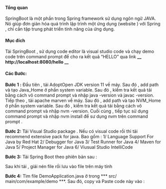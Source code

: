 #### Tổng quan  
SpringBoot  là một phần trong Spring framework sử dụng ngôn ngữ JAVA. Nó giúp đơn giản hóa quá trình lập trình một ứng dụng (website ) với Spring , chỉ cần tập trung phát triển tính năng của ứng dụng.   

#### Mục đích   
Tải SpringBoot , sử dụng code editor là visual studio code  và chạy demo code trên command prompt để cho ra kết quả “HELLO” qua link   **__ http://localhost:8080/hello __**

#### Các  Bước:
**Bước 1 :**
Đầu tiên , tải AdoptOpen JDK version 11 về máy. Sau đó , add path và tạo Java_Home ở phần system variable. Sau đó , kiểm tra kết quả tải bằng cách vô command prompt và nhập java -version và javac -version. Tiếp theo , tải apache marven về máy. Sau đó , add path và tạo NVM_Home ở phần system variable. Sau đó , kiểm tra kết quả tải bằng cách vô command prompt và nhập nvm -version. Cuối cùng , tiếp tục sử dụng command prompt và nhập nvm install để sư dụng nvm trên command prompt .

**Bước 2:**
Tải Visual Studio package . Nếu có visual code rồi thì tải recommend extensive pack for java. Bao gồm : 
1/ Language Support For Java by Red Hat 
2/ Debugger for Java 
3/ Test Runner for Java 
4/ Maven for Java 
5/ Project Manager for Java 
6/ Viusual Studio IntelliCode

**Bước 3:**
Tải Spring Boot theo phiên bản sau : 


Sau khi tải , giải nén file rồi lưu vào file trên máy tính


**Bước 4:**
Tìm file DemoApplication.java ở trong *** src/ main/com/example/demo ***. Sau đó, copy và Paste code này vào : 
